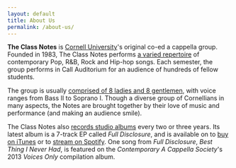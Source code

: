 ```yaml
---
layout: default
title: About Us
permalink: /about-us/
---
```


**The Class Notes** is [Cornell University][]'s original co-ed a cappella group.
Founded in 1983, The Class Notes performs [a varied repertoire] of contemporary
Pop, R&B, Rock and Hip-hop songs. Each semester, the group performs in Call
Auditorium for an audience of hundreds of fellow students.

The group is usually [comprised of 8 ladies and 8 gentlemen][], with voice ranges
from Bass II to Soprano I. Though a diverse group of Cornellians in many aspects,
the Notes are brought together by their love of music and performance (and
making an audience smile).

The Class Notes also [records studio albums][] every two or three years. Its
latest album is a 7-track EP called *Full Disclosure*, and is available on
to [buy on iTunes][] or to [stream on Spotify][]. One song from *Full
Disclosure*, *Best Thing I Never Had*, is featured on the *Contemporary A Cappella Society*'s 2013 *Voices
Only* compilation album.

[Cornell University]: http://www.cornell.edu
[a varied repertoire]: /repertoire/
[comprised of 8 ladies and 8 gentlemen]: /members/
[records studio albums]: /discography/
[buy on iTunes]: https://itunes.apple.com/us/album/full-disclosure/id591217829
[stream on Spotify]: http://open.spotify.com/album/3zgdIPtEijUbLJW3cXfaLu
